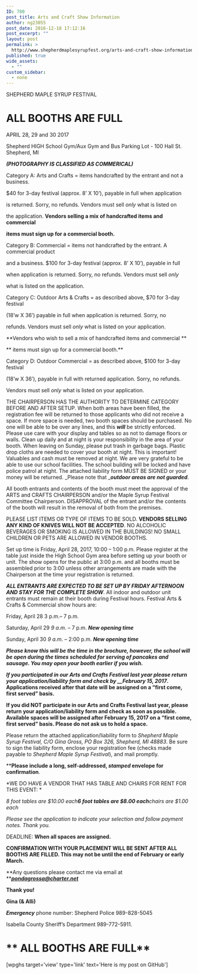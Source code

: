 ```yaml
---
ID: 780
post_title: Arts and Craft Show Information
author: ng23055
post_date: 2016-12-18 17:12:16
post_excerpt: ""
layout: post
permalink: >
  http://www.shepherdmaplesyrupfest.org/arts-and-craft-show-information
published: true
wide_assets:
  - ""
custom_sidebar:
  - none
---
```

SHEPHERD MAPLE SYRUP FESTIVAL

<h1>ALL BOOTHS ARE FULL</h1>

APRIL 28, 29 and 30 2017

Shepherd HIGH School Gym/Aux Gym and Bus Parking Lot - 100 Hall St. Shepherd, MI

<strong><em>(PHOTOGRAPHY IS CLASSIFIED AS COMMERICAL)</em></strong>

Category A: Arts and Crafts = items handcrafted by the entrant and not a business.

$40 for 3-day festival (approx. 8’ X 10’), payable in full when application

is returned. Sorry, no refunds. Vendors must sell <em>only</em> what is listed on

the application. <strong>Vendors selling a mix of handcrafted items and commercial</strong>

<strong>items must sign up for a commercial booth.</strong>

Category B: Commercial = items not handcrafted by the entrant. A commercial product

and a business. $100 for 3-day festival (approx. 8’ X 10’), payable in full

when application is returned. Sorry, no refunds. Vendors must sell <em>only</em>

what is listed on the application.

Category C: Outdoor Arts &amp; Crafts = as described above, $70 for 3-day festival

(18’w X 36’) payable in full when application is returned. Sorry, no

refunds. Vendors must sell <em>only</em> what is listed on your application.

**Vendors who wish to sell a mix of handcrafted items and commercial **

** items must sign up for a commercial booth.**

Category D: Outdoor Commercial = as described above, $100 for 3-day festival

(18’w X 36’), payable in full with returned application. Sorry, no refunds.

Vendors must sell <em>only</em> what is listed on your application.

THE CHAIRPERSON HAS THE AUTHORITY TO DETERMINE CATEGORY BEFORE AND AFTER SETUP. When both areas have been filled, the registration fee will be returned to those applicants who did not receive a space. If more space is needed, two booth spaces should be purchased. No one will be able to be over any lines, and this <strong><em>will</em></strong> be strictly enforced. Please use care with your display and tables so as not to damage floors or walls. Clean up daily and at night is your responsibility in the area of your booth. When leaving on Sunday, please put trash in garbage bags. Plastic drop cloths are needed to cover your booth at night. This is important! Valuables and cash must be removed at night. We are very grateful to be able to use our school facilities. The school building will be locked and have police patrol at night. The attached liability form MUST BE SIGNED or your money will be returned. _Please note that _<strong><em>outdoor areas are not guarded</em></strong>.

All booth entrants and contents of the booth must meet the approval of the ARTS and CRAFTS CHAIRPERSON and/or the Maple Syrup Festival Committee Chairperson. DISAPPROVAL of the entrant and/or the contents of the booth will result in the removal of both from the premises.

PLEASE LIST ITEMS OR TYPE OF ITEMS TO BE SOLD. <strong>VENDORS SELLING ANY KIND OF KNIVES WILL NOT BE ACCEPTED</strong>. NO ALCOHOLIC BEVERAGES OR SMOKING IS ALLOWED IN THE BUILDINGS! NO SMALL CHILDREN OR PETS ARE ALLOWED IN VENDOR BOOTHS.

Set up time is Friday, April 28, 2017, 10:00 – 1:00 p.m. Please register at the table just inside the High School Gym area before setting up your booth or unit. The show opens for the public at 3:00 p.m. and all booths must be assembled prior to 3:00 unless other arrangements are made with the Chairperson at the time your registration is returned.

<strong><em>ALL ENTRANTS ARE EXPECTED TO BE SET UP BY FRIDAY AFTERNOON AND STAY FOR THE COMPLETE SHOW</em></strong>. All indoor and outdoor unit entrants must remain at their booth during Festival hours. Festival Arts &amp; Crafts &amp; Commercial show hours are:

Friday, April 28 3 p.m.– 7 p.m.

Saturday, April 29 <em>9 a.m</em>. – 7 p.m. <strong><em>New opening time</em></strong>

Sunday, April 30 <em>9 a.m</em>. – 2:00 p.m. <strong><em>New opening time</em></strong>

<strong><em>Please know this will be the time in the brochure, however, the school will be open during the times scheduled for serving of pancakes and sausage. You may open your booth earlier if you wish.</em></strong>

<strong><em>If you participated in our Arts and Crafts Festival last year please return your application/liability form and check by _****_February 15, 2017</em>****. Applications received after that date will be assigned on a “first come, first served” basis.</strong>

<strong>If you did NOT participate in our Arts and Crafts Festival last year, please return your application/liability form and check as soon as possible. Available spaces will be assigned after ****February 15, 2017**** on a “first come, first served” basis. Please do not ask us to hold a space.</strong>

Please return the attached application/liability form to <em><em>Shepherd Maple Syrup Festival, C/O Gina Gross, PO Box 326, Shepherd, MI 48883</em></em>. Be sure to sign the liability form, enclose your registration fee (checks made payable to <em>Shepherd Maple Syrup Festival</em>), and mail promptly.

****Please include a long, self-addressed, ****<em>stamped</em>**** envelope for confirmation**.

*WE DO HAVE A VENDOR THAT HAS TABLE AND CHAIRS FOR RENT FOR THIS EVENT: *

<em>8 foot tables are $10.00 each<strong>6 foot tables are $8.00 each</strong>chairs are $1.00 each</em>

<em>Please see the application to indicate your selection and follow payment notes. Thank you.</em>

DEADLINE: <strong>When all spaces are assigned.</strong>

<strong>CONFIRMATION WITH YOUR PLACEMENT WILL BE SENT AFTER ALL BOOTHS ARE FILLED. This may not be until the end of February or early March.</strong>

**Any questions please contact me via email at **<a href="mailto:pondagrossa@charter.net"><strong><em>pondagrossa@charter.net</em></strong></a>

<strong>Thank you!</strong>

<strong>Gina (&amp; Alli)</strong>

<strong><em>Emergency</em></strong> phone number: Shepherd Police 989-828-5045

Isabella County Sheriff’s Department 989-772-5911.

<h1>** ALL BOOTHS ARE FULL**</h1>

[wpghs target='view' type='link' text='Here is my post on GitHub']
